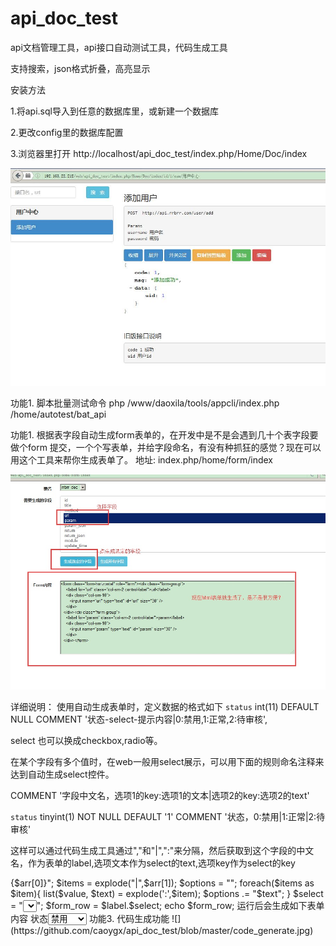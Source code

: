 # api_doc_test
api文档管理工具，api接口自动测试工具，代码生成工具

支持搜索，json格式折叠，高亮显示


安装方法

1.将api.sql导入到任意的数据库里，或新建一个数据库

2.更改config里的数据库配置

3.浏览器里打开 http://localhost/api_doc_test/index.php/Home/Doc/index

![](https://github.com/caoygx/api_doc_test/blob/master/screenshot1.jpg)





功能1.
脚本批量测试命令
php /www/daoxila/tools/appcli/index.php /home/autotest/bat_api



功能1.
根据表字段自动生成form表单的，在开发中是不是会遇到几十个表字段要做个form 提交，一个个写表单，并给字段命名，有没有种抓狂的感觉？现在可以用这个工具来帮你生成表单了。
地址: index.php/home/form/index

![](https://github.com/caoygx/api_doc_test/blob/master/generate.jpg)



详细说明：
使用自动生成表单时，定义数据的格式如下
`status` int(11) DEFAULT NULL COMMENT '状态-select-提示内容|0:禁用,1:正常,2:待审核',

select 也可以换成checkbox,radio等。



在某个字段有多个值时，在web一般用select展示，可以用下面的规则命名注释来达到自动生成select控件。
 

 COMMENT '字段中文名，选项1的key:选项1的文本|选项2的key:选项2的text' 

 
`status` tinyint(1) NOT NULL DEFAULT '1' COMMENT '状态，0:禁用|1:正常|2:待审核'
 

这样可以通过代码生成工具通过","和"|",":"来分隔，然后获取到这个字段的中文名，作为表单的label,选项文本作为select的text,选项key作为select的key
 
<?php
$id=$name='status';

$commnet = '状态,0:禁用|1:正常|2:待审核';

$arr = explode(",",$commnet);

$label = "<label>{$arr[0]}</label>";

$items = explode("|",$arr[1]);

$options = "";

foreach($items as $item){

list($value, $text) = explode(':',$item);

$options .= "$text";

}

$select = "<select id="$id" name="$name">$options

</select>";

$form_row = $label.$select;

echo $form_row; 




运行后会生成如下表单内容
<label>状态</label><select id="status" name="status">
<option value="0">禁用</option>
<option value="1">正常</option>
<option value="2">待审核</option>
</select>
 
 


功能3.
代码生成功能
![](https://github.com/caoygx/api_doc_test/blob/master/code_generate.jpg)

 